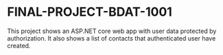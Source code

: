 # FINAL-PROJECT-BDAT-1001
This project shows an ASP.NET core web app with user data protected by authorization. It also shows a list of contacts that authenticated user have created. 
